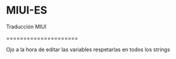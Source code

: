 MIUI-ES
=====================

Traducción MIUI

=====================

Ojo a la hora de editar las variables respetarlas en todos los strings
